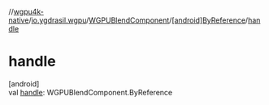 //[wgpu4k-native](../../../../index.md)/[io.ygdrasil.wgpu](../../index.md)/[WGPUBlendComponent](../index.md)/[[android]ByReference](index.md)/[handle](handle.md)

# handle

[android]\
val [handle](handle.md): WGPUBlendComponent.ByReference